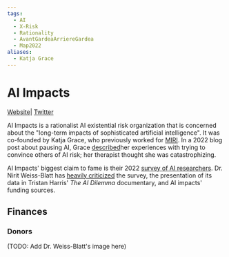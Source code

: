 ```yaml
---
tags:
  - AI
  - X-Risk
  - Rationality
  - AvantGardeaArriereGardea
  - Map2022
aliases:
  - Katja Grace
---
```

# AI Impacts

[Website](https://aiimpacts.org/#gsc.tab=0)| [Twitter](https://twitter.com/AIImpacts)

AI Impacts is a rationalist AI existential risk organization that is concerned about the "long-term impacts of sophisticated artificial intelligence". It was co-founded by Katja Grace, who previously worked for [MIRI](../Lesser%20Wrongia/MIRI.md). In a 2022 blog post about pausing AI, Grace [described](https://worldspiritsockpuppet.com/2022/12/22/lets-think-about-slowing-down-ai.html)her experiences with trying to convince others of AI risk; her therapist thought she was catastrophizing.

AI Impacts' biggest claim to fame is their 2022 [survey of AI researchers](https://aiimpacts.org/what-do-ml-researchers-think-about-ai-in-2022/). Dr. Nirit Weiss-Blatt has [heavily criticized](https://twitter.com/MelMitchell1/status/1649135315615903759) the survey, the presentation of its data in Tristan Harris' _The AI Dilemma_ documentary, and AI impacts' funding sources.

## Finances

### Donors

(TODO: Add Dr. Weiss-Blatt's image here)